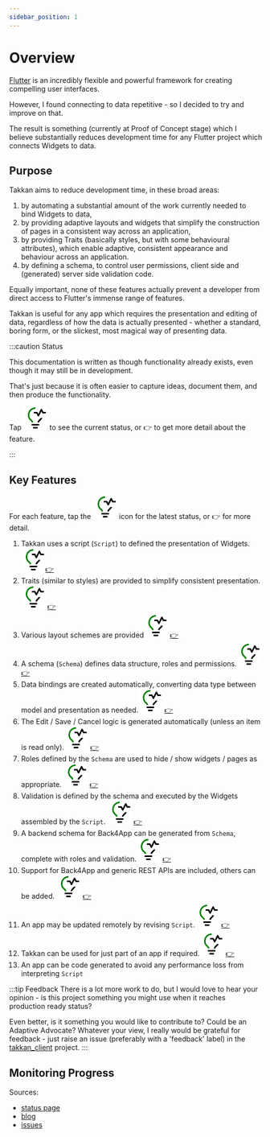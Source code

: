 ```yaml
---
sidebar_position: 1
---
```

# Overview

[Flutter](https://flutter.dev/) is an incredibly flexible and powerful framework for creating compelling user interfaces.

However, I found connecting to data repetitive - so I decided to try and improve on that.

The result is something (currently at Proof of Concept stage) which I believe substantially reduces development time for any Flutter project which connects Widgets to data.

## Purpose

Takkan aims to reduce development time, in these broad areas:

1. by automating a substantial amount of the work currently needed to bind Widgets to data,
1. by providing adaptive layouts and widgets that simplify the construction of pages in a consistent way across an application,
1. by providing Traits (basically styles, but with some behavioural attributes), which enable adaptive, consistent appearance and behaviour across an application.
1. by defining a schema, to control user permissions, client side and (generated) server side validation code. 

Equally important, none of these features actually prevent a developer from direct access to Flutter's immense range of features.

Takkan is useful for any app which requires the presentation and editing of data, regardless of how the data is actually presented - whether a standard, boring form, or the slickest, most magical way of presenting data.


:::caution Status

This documentation is written as though functionality already exists, even though it may still be in development.

That's just because it is often easier to capture ideas, document them, and then produce the functionality.

Tap ![status](images/status.svg) to see the current status, or :point_right: to get more detail about the feature.


:::

## Key Features

For each feature, tap the ![status](images/status.svg) icon for the latest status, or :point_right: for more detail.

1. Takkan uses a script (`Script`) to defined the presentation of Widgets.[![status](images/status.svg)](status.md#script)[:point_right:](user-guide/takkan-script.md)
1. Traits (similar to styles) are provided to simplify consistent presentation.[![status](images/status.svg)](status.md#traits) [:point_right:](user-guide/traits.md)
1. Various layout schemes are provided[![status](images/status.svg)](status.md#layouts) [:point_right:](user-guide/layouts.md)
1. A schema (`Schema`) defines data structure, roles and permissions.[![status](images/status.svg)](status.md#schema) [:point_right:](user-guide/layouts.md)
1. Data bindings are created automatically, converting data type between model and presentation as needed.[![status](images/status.svg)](status.md#data-bindings) [:point_right:](./user-guide/data-bindings.md)
1. The Edit / Save / Cancel logic is generated automatically (unless an item is read only).[![status](images/status.svg)](status.md#edit-save-cancel) [:point_right:](./user-guide/edit-save-cancel.md)
1. Roles defined by the `Schema` are used to hide / show widgets / pages as appropriate. [![status](images/status.svg)](status.md#roles-control-display) [:point_right:](./user-guide/roles-control-display.md)
1. Validation is defined by the schema and executed by the Widgets assembled by the `Script`. [![status](images/status.svg)](status.md#validation) [:point_right:](./user-guide/validation.md)
1. A backend schema for Back4App can be generated from `Schema`, complete with roles and validation.[![status](images/status.svg)](status.md#server-side-schema-generation) [:point_right:](user-guide/server-side.md)
1. Support for Back4App and generic REST APIs are included, others can be added. [![status](images/status.svg)](status.md#data-providers) [:point_right:](./user-guide/data-providers.md)
1. An app may be updated remotely by revising `Script`.[![status](images/status.svg)](status.md#remote-update) [:point_right:](./user-guide/script-management.md#remote-update)
1. Takkan can be used for just part of an app if required.[![status](images/status.svg)](status.md#partial-use) [:point_right:](./user-guide/partial-use.md)
1. An app can be code generated to avoid any performance loss from interpreting `Script`




:::tip Feedback
There is a lot more work to do, but I would love to hear your opinion - is this project something you might use when it reaches production ready status?

Even better, is it something you would like to contribute to? Could be an Adaptive Advocate? Whatever your view, I really would be grateful for feedback -  just raise an issue (preferably with a 'feedback' label) in the [takkan_client](https://gitlab.com/takkan/takkan_design/-/issues) project.
:::

## Monitoring Progress

Sources:

- [status page](./status.md)
- [blog](../../blog)
- [issues](https://gitlab.com/takkan/takkan_client)


